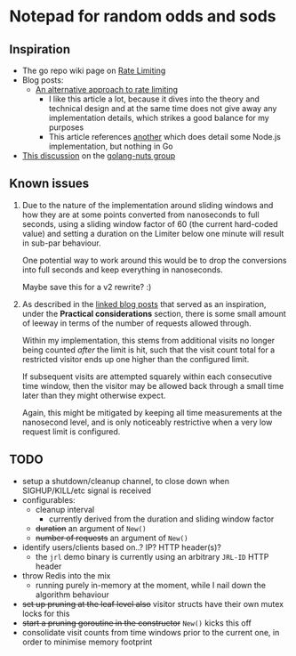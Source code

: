# Notepad for random odds and sods

## Inspiration

- The go repo wiki page on [Rate Limiting](https://github.com/golang/go/wiki/RateLimiting)
- Blog posts:
  - [An alternative approach to rate limiting][figma]
    - I like this article a lot, because it dives into the theory and technical design and at the same time does not
    give away any implementation details, which strikes a good balance for my purposes
    - This article references [another][classdojo] which does detail some Node.js implementation, but nothing in Go
- [This discussion][discussion] on the [golang-nuts group][group]

## Known issues

1. Due to the nature of the implementation around sliding windows and how they are at some points converted from
nanoseconds to full seconds, using a sliding window factor of 60 (the current hard-coded value) and setting a duration
on the Limiter below one minute will result in sub-par behaviour.

    One potential way to work around this would be to drop the conversions into full seconds and keep everything in
nanoseconds.

    Maybe save this for a v2 rewrite? :)

1. As described in the [linked blog posts][figma] that served as an inspiration, under the **Practical considerations**
section, there is some small amount of leeway in terms of the number of requests allowed through.

    Within my implementation, this stems from additional visits no longer being counted *after* the limit is hit, such
that the visit count total for a restricted visitor ends up one higher than the configured limit.

    If subsequent visits are attempted squarely within each consecutive time window, then the visitor may be allowed
back through a small time later than they might otherwise expect.

    Again, this might be mitigated by keeping all time measurements at the nanosecond level, and is only noticeably
restrictive when a very low request limit is configured.

## TODO

- setup a shutdown/cleanup channel, to close down when SIGHUP/KILL/etc signal is received
- configurables:
  - cleanup interval
    - currently derived from the duration and sliding window factor
  - ~~duration~~ an argument of `New()`
  - ~~number of requests~~ an argument of `New()`
- identify users/clients based on..? IP? HTTP header(s)?
  - the `jrl` demo binary is currently using an arbitrary `JRL-ID` HTTP header
- throw Redis into the mix
  - running purely in-memory at the moment, while I nail down the algorithm behaviour
- ~~set up pruning at the leaf level also~~ visitor structs have their own mutex locks for this
- ~~start a pruning goroutine in the constructor~~ `New()` kicks this off
- consolidate visit counts from time windows prior to the current one, in order to minimise memory footprint

[figma]: https://medium.com/figma-design/an-alternative-approach-to-rate-limiting-f8a06cf7c94c
[classdojo]: https://engineering.classdojo.com/blog/2015/02/06/rolling-rate-limiter/
[discussion]: https://groups.google.com/d/topic/golang-nuts/LBzvaXkH3QE
[group]: https://groups.google.com/forum/#!forum/golang-nuts
